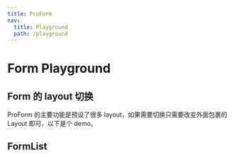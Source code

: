```yaml
---
title: ProForm
nav:
  title: Playground
  path: /playground
---
```


# Form Playground

## Form 的 layout 切换

ProForm 的主要功能是预设了很多 layout，如果需要切换只需要改变外面包裹的 Layout 即可，以下是个 demo。

<code src="../../demos/form/demos/layout-change.tsx" ></code>

## FormList

<code src="../../demos/form/components/List/demos/customize.tsx" title="ProForm.List" ></code>
